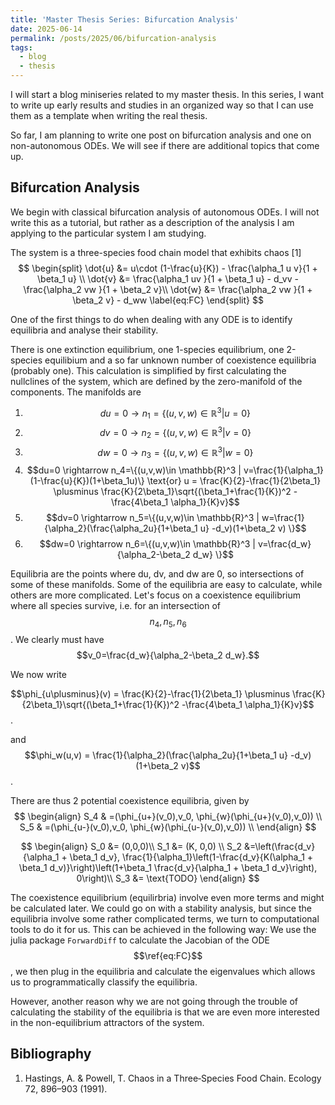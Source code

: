 ```yaml
---
title: 'Master Thesis Series: Bifurcation Analysis'
date: 2025-06-14
permalink: /posts/2025/06/bifurcation-analysis
tags:
  - blog
  - thesis
---
```


I will start a blog miniseries related to my master thesis. In this series, I want to write up early results and studies in an organized way so that I can use them as a template when writing the real thesis.

So far, I am planning to write one post on bifurcation analysis and one on non-autonomous ODEs. We will see if there are additional topics that come up.

## Bifurcation Analysis
We begin with classical bifurcation analysis of autonomous ODEs. I will not write this as a tutorial, but rather as a description of the analysis I am applying to the particular system I am studying.

The system is a three-species food chain model that exhibits chaos [1]
$$
\begin{split}
    \dot{u} &= u\cdot (1-\frac{u}{K}) - \frac{\alpha_1 u v}{1 + \beta_1 u} \\
    \dot{v} &= \frac{\alpha_1 uv }{1 + \beta_1 u} - d_vv - \frac{\alpha_2 vw }{1 + \beta_2 v}\\
    \dot{w} &= \frac{\alpha_2 vw }{1 + \beta_2 v} - d_ww
    \label{eq:FC}
\end{split}
$$

One of the first things to do when dealing with any ODE is to identify equilibria and analyse their stability. 

There is one extinction equilibrium, one 1-species equilibrium, one 2-species equilibium and a so far unknown number of coexistence equilibria (probably one). This calculation is simplified by first calculating the nullclines of the system, which are defined by the zero-manifold of the components.
The manifolds are
1. $$du=0 \rightarrow n_1=\{(u,v,w)\in \mathbb{R}^3 | u=0 \}$$
2. $$dv=0 \rightarrow n_2=\{(u,v,w)\in \mathbb{R}^3 | v=0 \}$$
3. $$dw=0 \rightarrow n_3=\{(u,v,w)\in \mathbb{R}^3 | w=0 \}$$
4. $$du=0 \rightarrow n_4=\{(u,v,w)\in \mathbb{R}^3 | v=\frac{1}{\alpha_1}(1-\frac{u}{K})(1+\beta_1u)\} \text{or} u = \frac{K}{2}-\frac{1}{2\beta_1} \plusminus \frac{K}{2\beta_1}\sqrt{(\beta_1+\frac{1}{K})^2 -\frac{4\beta_1 \alpha_1}{K}v}$$
5. $$dv=0 \rightarrow n_5=\{(u,v,w)\in \mathbb{R}^3 | w=\frac{1}{\alpha_2}(\frac{\alpha_2u}{1+\beta_1 u} -d_v)(1+\beta_2 v) \}$$
6. $$dw=0 \rightarrow n_6=\{(u,v,w)\in \mathbb{R}^3 | v=\frac{d_w}{\alpha_2-\beta_2 d_w} \}$$

Equilibria are the points where du, dv, and dw are 0, so intersections of some of these manifolds. 
Some of the equilibria are easy to calculate, while others are more complicated.
Let's focus on a coexistence equilibrium where all species survive, i.e. for an intersection of $$n_4, n_5, n_6$$.
We clearly must have 
$$v_0=\frac{d_w}{\alpha_2-\beta_2 d_w}.$$

We now write 

$$\phi_{u\plusminus}(v)  = \frac{K}{2}-\frac{1}{2\beta_1} \plusminus \frac{K}{2\beta_1}\sqrt{(\beta_1+\frac{1}{K})^2 -\frac{4\beta_1 \alpha_1}{K}v}$$.

and 
$$\phi_w(u,v) = \frac{1}{\alpha_2}(\frac{\alpha_2u}{1+\beta_1 u} -d_v)(1+\beta_2 v)$$.

There are thus 2 potential coexistence equilibria, given by 
$$
\begin{align}
    S_4 & =(\phi_{u+}(v_0),v_0, \phi_{w}(\phi_{u+}(v_0),v_0)) \\
    S_5 & =(\phi_{u-}(v_0),v_0, \phi_{w}(\phi_{u-}(v_0),v_0)) \\
\end{align}
$$

$$
\begin{align}
S_0 &= (0,0,0)\\ 
S_1 &= (K, 0,0) \\
S_2 &=\left(\frac{d_v}{\alpha_1 + \beta_1 d_v}, \frac{1}{\alpha_1}\left(1-\frac{d_v}{K(\alpha_1 + \beta_1 d_v)}\right)\left(1+\beta_1 \frac{d_v}{\alpha_1 + \beta_1 d_v}\right), 0\right)\\
S_3 &= \text{TODO}
\end{align}
$$

The coexistence equilibrium (equilirbria) involve even more terms and might be calculated later.
We could go on with a stability analysis, but since the equilibria involve some rather complicated terms, we turn to computational tools to do it for us. 
This can be achieved in the following way: We use the julia package `ForwardDiff` to calculate the Jacobian of the ODE $$\ref{eq:FC}$$, we then plug in the equilibria and calculate the eigenvalues which allows us to programmatically classify the equilibria. 

However, another reason why we are not going through the trouble of calculating the stability of the equilibria is that we are even more interested in the non-equilibrium attractors of the system. 


## Bibliography
1. Hastings, A. & Powell, T. Chaos in a Three‐Species Food Chain. Ecology 72, 896–903 (1991).

